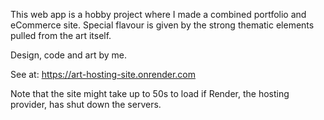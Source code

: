 This web app is a hobby project where I made a combined portfolio and eCommerce site.
Special flavour is given by the strong thematic elements pulled from the art itself.

Design, code and art by me.

See at: https://art-hosting-site.onrender.com

Note that the site might take up to 50s to load if Render, the hosting provider, has shut down the servers.
